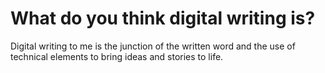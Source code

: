 # What do you think digital writing is?
<p>Digital writing to me is the junction of the written word and the use of technical elements to bring ideas and stories to life.</p>
